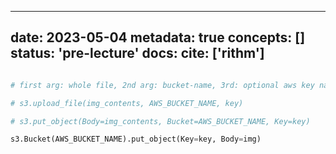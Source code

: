 
---
date: 2023-05-04
metadata: true
concepts: []
status: 'pre-lecture'
docs: 
cite: ['rithm']
---

```python

# first arg: whole file, 2nd arg: bucket-name, 3rd: optional aws key name

# s3.upload_file(img_contents, AWS_BUCKET_NAME, key)

# s3.put_object(Body=img_contents, Bucket=AWS_BUCKET_NAME, Key=key)

s3.Bucket(AWS_BUCKET_NAME).put_object(Key=key, Body=img)
```